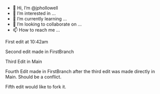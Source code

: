 - 👋 Hi, I’m @jphollowell
- 👀 I’m interested in ...
- 🌱 I’m currently learning ...
- 💞️ I’m looking to collaborate on ...
- 📫 How to reach me ...

<!---
jphollowell/jphollowell is a ✨ special ✨ repository because its `README.md` (this file) appears on your GitHub profile.
You can click the Preview link to take a look at your changes.
--->
First edit at 10:42am

Second edit made in FirstBranch

Third Edit in Main

Fourth Edit made in FirstBranch after the third edit was made directly in Main. Should be a conflict.

Fifth edit would like to fork it.
